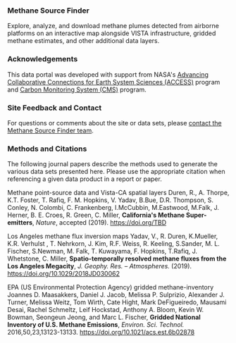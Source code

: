 ### Methane Source Finder

Explore, analyze, and download methane plumes detected from airborne platforms on an interactive map alongside VISTA infrastructure, gridded methane estimates, and other additional data layers.

### Acknowledgements
This data portal was developed with support from NASA's [Advancing Collaborative Connections for Earth System Sciences (ACCESS)](https://earthdata.nasa.gov/community/community-data-system-programs/access-projects) program and [Carbon Monitoring System (CMS)](https://carbon.nasa.gov/) program.

### Site Feedback and Contact
For questions or comments about the site or data sets, please [contact the Methane Source Finder team](mailto:msf@jpl.nasa.gov).

### Methods and Citations
The following journal papers describe the methods used to generate the various data sets presented here. Please use the appropriate citation when referencing a given data product in a report or paper.

Methane point-source data and Vista-CA spatial layers
Duren, R., A. Thorpe, K.T. Foster, T. Rafiq, F. M. Hopkins, V. Yadav, B.Bue, D.R. Thompson, S. Conley, N. Colombi, C. Frankenberg, I.McCubbin, M.Eastwood, M.Falk, J. Herner, B. E. Croes, R. Green, C. Miller, **California's Methane Super-emitters**, *Nature*, accepted (2019). https://doi.org/TBD

Los Angeles methane flux inversion maps
Yadav, V., R. Duren, K.Mueller, K.R. Verhulst , T. Nehrkorn, J. Kim, R.F. Weiss, R. Keeling, S.Sander, M. L. Fischer, S.Newman, M. Falk, T. Kuwayama, F. Hopkins, T.Rafiq, J. Whetstone, C. Miller, **Spatio-temporally resolved methane fluxes from the Los Angeles Megacity**, *J. Geophy. Res. – Atmospheres.* (2019). https://doi.org/10.1029/2018JD030062

EPA (US Environmental Protection Agency) gridded methane-inventory
Joannes D. Maasakkers, Daniel J. Jacob, Melissa P. Sulprizio, Alexander J. Turner, Melissa Weitz, Tom Wirth, Cate Hight, Mark DeFigueiredo, Mausami Desai, Rachel Schmeltz, Leif Hockstad, Anthony A. Bloom, Kevin W. Bowman, Seongeun Jeong, and Marc L. Fischer, **Gridded National Inventory of U.S. Methane Emissions**, *Environ. Sci. Technol.* 2016,50,23,13123-13133. https://doi.org/10.1021/acs.est.6b02878


